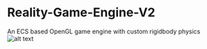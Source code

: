 # Reality-Game-Engine-V2
An ECS based OpenGL game engine with custom rigidbody physics
![alt text](https://i.imgur.com/cJm00hc.png)
